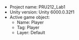 <!-- UNITY CODE ASSIST INSTRUCTIONS START -->
- Project name: PRU212_Lab1
- Unity version: Unity 6000.0.32f1
- Active game object:
  - Name: Player
  - Tag: Player
  - Layer: Default
<!-- UNITY CODE ASSIST INSTRUCTIONS END -->